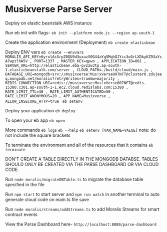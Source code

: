 # Musixverse Parse Server

Deploy on elastic beanstalk AWS instance

Run eb init with flags-
 `eb init --platform node.js --region ap-south-1`

Create the application environment (Deployment)
`eb create elasticbean`

Deploy ENV vars
`eb create --envvars MORALIS_API_KEY=6yrxlAsSrpZ0QU9d3uxazV0G44aYq5MqhQJYcc3oGrLXDkyKZ93aYsA7wpzlhA5V , PORT=1337 , MASTER_KEY=qpwo , APPLICATION_ID=001 , SERVER_URL=http://elasticbean.eba-pvz2w3tp.ap-south-1.elasticbeanstalk.com/server , CLOUD_PATH=./build/cloud/main.js , DATABASE_URI=mongodb+srv://musixverse:Mus!xVerse007NFT@cluster0.zdujeeq.mongodb.net/moralis?retryWrites=true&w=majority , REDIS_CONNECTION_URI=redis://musixverse:Mus!xVerse007NFT@redis-15380.c301.ap-south-1-1.ec2.cloud.redislabs.com:15380 , RATE_LIMIT_TTL=30 , RATE_LIMIT_AUTHENTICATED=50 , RATE_LIMIT_ANONYMOUS=20 , APP_NAME=Musixverse , ALLOW_INSECURE_HTTP=true `
`eb setenv`

Deploy your application
`eb deploy`

To open your eb app
`eb open`

More commands
`eb logs`
`eb --help`
`eb setenv [VAR_NAME=VALUE]` note: do not include the square brackets

To terminate the environment and all of the resources that it contains
`eb terminate`


DON'T CREATE A TABLE DIRECTLY IN THE MONGODB DATABSE. TABLES SHOULD ONLY BE CREATED VIA THE PARSE DASHBOARD OR VIA CLOUD CODE.

Run `node moralis/migrateDBTable.ts` to migrate the database table specified in the file

Run `npm start` to start server and `npm run watch` in another terminal to auto generate cloud code on main.ts file save

Run `node moralis/streams/addStreams.ts` to add Moralis Streams for smart contract events


View the Parse Dashboard here-
`http://localhost:8080/parse-dashboard`